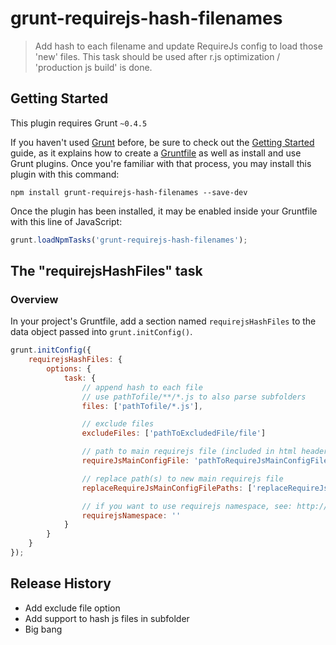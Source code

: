 # grunt-requirejs-hash-filenames

> Add hash to each filename and update RequireJs config to load those 'new' files. This task should be used after r.js optimization / 'production js build' is done.

## Getting Started
This plugin requires Grunt `~0.4.5`

If you haven't used [Grunt](http://gruntjs.com/) before, be sure to check out the [Getting Started](http://gruntjs.com/getting-started) guide, as it explains how to create a [Gruntfile](http://gruntjs.com/sample-gruntfile) as well as install and use Grunt plugins. Once you're familiar with that process, you may install this plugin with this command:

```shell
npm install grunt-requirejs-hash-filenames --save-dev
```

Once the plugin has been installed, it may be enabled inside your Gruntfile with this line of JavaScript:

```js
grunt.loadNpmTasks('grunt-requirejs-hash-filenames');
```

## The "requirejsHashFiles" task

### Overview
In your project's Gruntfile, add a section named `requirejsHashFiles` to the data object passed into `grunt.initConfig()`.

```js
grunt.initConfig({
    requirejsHashFiles: {
        options: {
            task: {
                // append hash to each file
                // use pathTofile/**/*.js to also parse subfolders
                files: ['pathTofile/*.js'],

                // exclude files
                excludeFiles: ['pathToExcludedFile/file']

                // path to main requirejs file (included in html header)
                requireJsMainConfigFile: 'pathToRequireJsMainConfigFile/common.js',

                // replace path(s) to new main requirejs file
                replaceRequireJsMainConfigFilePaths: ['replaceRequireJsMainConfigFilePaths/index.html'],

                // if you want to use requirejs namespace, see: http://www.requirejs.org/docs/faq-optimization.html#namespace
                requirejsNamespace: ''
            }
        }
    }
});
```

## Release History
* Add exclude file option
* Add support to hash js files in subfolder
* Big bang

